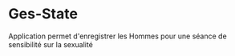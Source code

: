 # Ges-State
Application permet d'enregistrer les Hommes pour une séance de sensibilité sur la sexualité
